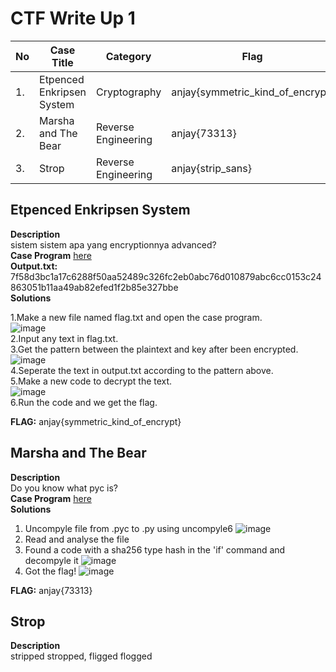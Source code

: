 # CTF Write Up 1


| No | Case Title                     | Category              | Flag              
|----|--------------------------------|-----------------------|-----------------------------------------
| 1. | Etpenced Enkripsen System      | Cryptography          | anjay{symmetric_kind_of_encrypt}
| 2. | Marsha and The Bear            | Reverse Engineering   | anjay{73313}
| 3. | Strop                          | Reverse Engineering   | anjay{strip_sans}

## Etpenced Enkripsen System

**Description**  
sistem sistem apa yang encryptionnya advanced?  
**Case Program** [here](https://drive.google.com/file/d/1qwj0zfJ2rtYAyqBBeJ8_rRjIYaHuMZcQ/view?usp=sharing)  
**Output.txt:** 7f58d3bc1a17c6288f50aa52489c326fc2eb0abc76d010879abc6cc0153c24863051b11aa49ab82efed1f2b85e327bbe  
**Solutions**  

1.Make a new file named flag.txt and open the case program.  
![image](https://user-images.githubusercontent.com/74954683/165329362-8f6b1880-a164-4079-ae91-4b4460d9c8d1.png)  
2.Input any text in flag.txt.  
3.Get the pattern between the plaintext and key after been encrypted.  
![image](https://user-images.githubusercontent.com/74954683/165333077-24d7dccc-7004-4074-841a-e43c516b6ff3.png)  
4.Seperate the text in output.txt according to the pattern above.  
5.Make a new code to decrypt the text.  
![image](https://user-images.githubusercontent.com/74954683/165333452-0d7fc76a-6f67-4787-ad37-1151177f8ea8.png)  
6.Run the code and we get the flag.  

**FLAG:** anjay{symmetric_kind_of_encrypt}  

## Marsha and The Bear

**Description**  
Do you know what pyc is?  
**Case Program** [here](https://drive.google.com/file/d/1NCfal6WluGXGlytrVj1osxvCGFXZ2gyf/view?usp=sharing)   
**Solutions**   

1. Uncompyle file from .pyc to .py using uncompyle6 
![image](https://user-images.githubusercontent.com/74954683/177003255-615c3ea9-cf34-46f2-8e2c-94809f360a72.png)
2. Read and analyse the file 
3. Found a code with a sha256 type hash in the 'if' command and decompyle it
![image](https://user-images.githubusercontent.com/74954683/177003308-f1585749-f4c3-4eed-b8a6-ed6885c4488e.png)
4. Got the flag!
![image](https://user-images.githubusercontent.com/74954683/177003315-42354d15-08fc-407c-8fbb-ded5fe500554.png)

**FLAG:** anjay{73313}  

## Strop

**Description**  
stripped stropped, fligged flogged
